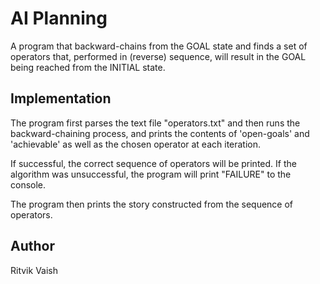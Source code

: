 # AI Planning

A program that backward-chains from the GOAL state and finds a set of operators that, performed in (reverse) sequence, will result in the GOAL being reached from the INITIAL state. 

## Implementation

The program first parses the text file "operators.txt" and then runs the backward-chaining process, and prints the contents of 'open-goals' and 'achievable'
as well as the chosen operator at each iteration. 

If successful, the correct sequence of operators will be printed.
If the algorithm was unsuccessful, the program will print "FAILURE" to the console.

The program then prints the story constructed from the sequence of operators.

## Author

Ritvik Vaish

